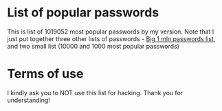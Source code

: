 # List of popular passwords

This is list of 1019052 most popular passwords by my version.
Note that I just put together three other lists of passwords - [Big 1 mln passwords list](https://github.com/danielmiessler/SecLists/blob/master/Passwords/Common-Credentials/10-million-password-list-top-1000000.txt), and two small list (10000 and 1000 most popular passwords)

# Terms of use

I kindly ask you to NOT use this list for hacking. Thank you for understanding! 
